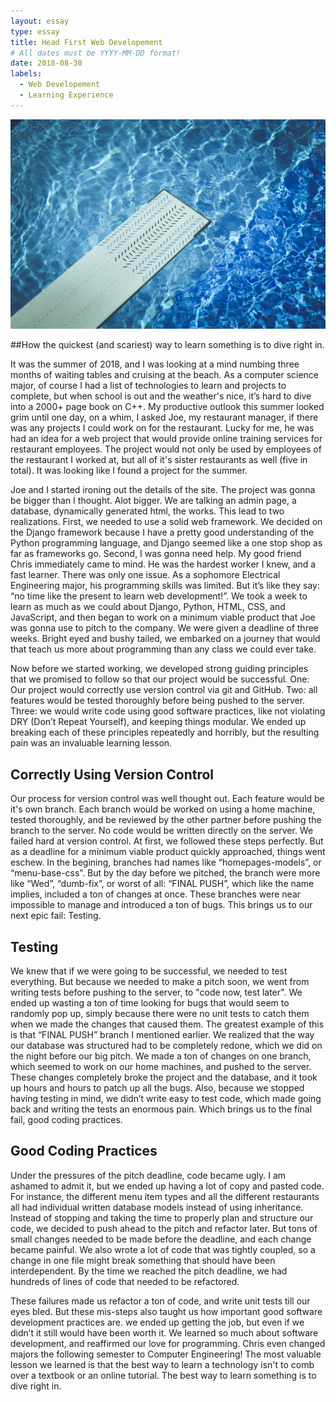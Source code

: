 ```yaml
---
layout: essay
type: essay
title: Head First Web Developement
# All dates must be YYYY-MM-DD format!
date: 2018-08-30
labels:
  - Web Developement
  - Learning Experience
---
```


<img class="ui tiny right spaced image" src="../images/Diving-Board.jpg">

##How the quickest (and scariest) way to learn something is to dive right in.

  It was the summer of 2018, and I was looking at a mind numbing three months of waiting tables and cruising at the beach. As a computer science major, of course I had a list of technologies to learn and projects to complete, but when school is out and the weather's nice, it’s hard to dive into a 2000+ page book on C++. My productive outlook this summer looked grim until one day, on a whim, I asked  Joe, my restaurant manager, if there was any projects I could work on for the restaurant. Lucky for me, he was had an idea for a web project that would provide online training services for restaurant employees. The project would not only be used by employees of the restaurant I worked at, but all of it's sister restaurants as well (five in total). It was looking like I found a project for the summer.

  Joe and I started ironing out the details of the site. The project was gonna be bigger than I thought. Alot bigger. We are talking an admin page, a database, dynamically generated html, the works. This lead to two realizations. First, we needed to use a solid web framework. We decided on the Django framework because I have a pretty good understanding of the Python programming language, and Django seemed like a one stop shop as far as frameworks go. Second, I was gonna need help. My good friend Chris immediately came to mind. He was the hardest worker I knew, and a fast learner. There was only one issue. As a sophomore Electrical Engineering major, his programming skills was limited. But it’s like they say: “no time like the present to learn web development!”. We took a week to learn as much as we could about Django, Python, HTML, CSS, and JavaScript, and then began to work on a minimum viable product that Joe was gonna use to pitch to the company. We were given a deadline of three weeks. Bright eyed and bushy tailed, we embarked on a journey that would that teach us more about programming than any class we could ever take.

  Now before we started working, we developed strong guiding principles that we promised to follow so that our project would be successful. One: Our project would correctly use version control via git and GitHub. Two: all features would be tested thoroughly before being pushed to the server. Three: we would write code using good software practices, like not violating DRY (Don’t Repeat Yourself), and keeping things modular. We ended up breaking each of these principles repeatedly and horribly, but the resulting pain was an invaluable learning lesson. 

## Correctly Using Version Control

  Our process for version control was well thought out. Each feature would be it's own branch. Each branch would be worked on using a home machine, tested thoroughly, and be reviewed by the other partner before pushing the branch to the server. No code would be written directly on the server. We failed hard at version control. At first, we followed these steps perfectly. But as a deadline for a minimum viable product quickly approached, things went eschew. In the begining, branches had names like “homepages-models”, or “menu-base-css”. But by the day before we pitched, the branch were more like “Wed”, “dumb-fix”, or worst of all: “FINAL PUSH”, which like the name implies, included a ton of changes at once. These branches were near impossible to manage and introduced a ton of bugs. This brings us to our next epic fail: Testing.

## Testing

  We knew that if we were going to be successful, we needed to test everything. But because we needed to make a pitch soon, we went from writing tests before pushing to the server, to "code now, test later". We ended up wasting a ton of time looking for bugs that would seem to randomly pop up, simply because there were no unit tests to catch them when we made the changes that caused them. The greatest example of this is that “FINAL PUSH” branch I mentioned earlier. We realized that the way our database was structured had to be completely redone, which we did on the night before our big pitch. We made a ton of changes on one branch, which seemed to work on our home machines, and pushed to the server. These changes completely broke the project and the database, and it took up hours and hours to patch up all the bugs. Also, because we stopped having testing in mind, we didn’t write easy to test code, which made going back and writing the tests an enormous pain. Which brings us to the final fail, good coding practices.

## Good Coding Practices

  Under the pressures of the pitch deadline, code became ugly. I am ashamed to admit it, but we ended up having a lot of copy and pasted code. For instance, the different menu item types and all the different restaurants all had individual written database models instead of using inheritance. Instead of stopping and taking the time to properly plan and structure our code, we decided to push ahead to the pitch and refactor later. But tons of small changes needed to be made before the deadline, and each change became painful. We also wrote a lot of code that was tightly coupled, so a change in one file might break something that should have been interdependent. By the time we reached the pitch deadline, we had hundreds of lines of code that needed to be refactored.

  These failures made us refactor a ton of code, and write unit tests till our eyes bled. But these mis-steps also taught us how important good software development practices are. we ended up getting the job, but even if we didn’t it still would have been worth it. We learned so much about software development, and reaffirmed our love for programming. Chris even changed majors the following semester to Computer Engineering! The most valuable lesson we learned is that the best way to learn a technology isn't to comb over a textbook or an online tutorial. The best way to learn something is to dive right in. 
